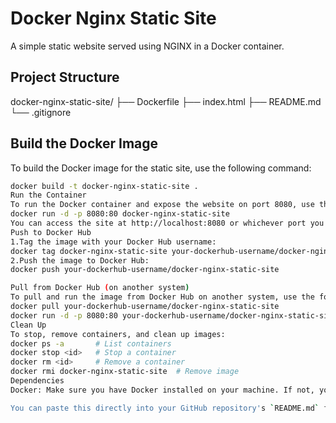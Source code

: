 # Docker Nginx Static Site

A simple static website served using NGINX in a Docker container.

## Project Structure

docker-nginx-static-site/ ├── Dockerfile ├── index.html ├── README.md └── .gitignore

## Build the Docker Image

To build the Docker image for the static site, use the following command:

```bash
docker build -t docker-nginx-static-site .
Run the Container
To run the Docker container and expose the website on port 8080, use this command:
docker run -d -p 8080:80 docker-nginx-static-site
You can access the site at http://localhost:8080 or whichever port you mapped to.
Push to Docker Hub
1.Tag the image with your Docker Hub username:
docker tag docker-nginx-static-site your-dockerhub-username/docker-nginx-static-site
2.Push the image to Docker Hub:
docker push your-dockerhub-username/docker-nginx-static-site

Pull from Docker Hub (on another system)
To pull and run the image from Docker Hub on another system, use the following commands:
docker pull your-dockerhub-username/docker-nginx-static-site
docker run -d -p 8080:80 your-dockerhub-username/docker-nginx-static-site
Clean Up
To stop, remove containers, and clean up images:
docker ps -a       # List containers
docker stop <id>   # Stop a container
docker rm <id>     # Remove a container
docker rmi docker-nginx-static-site  # Remove image
Dependencies
Docker: Make sure you have Docker installed on your machine. If not, you can get it from Docker's official website.

You can paste this directly into your GitHub repository's `README.md` file. Let me know if you need any more edits!


